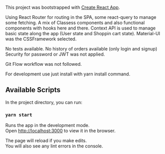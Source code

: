 This project was bootstrapped with [Create React App](https://github.com/facebook/create-react-app).

Using React Router for routing in the SPA, some react-query to manage some fetching. A mix of Classess components and also functional components with hooks here and there. Context API is used to manage basic state along the app (User state and Shoppin cart state).
Material-UI was the CSSFramework selected.

No tests available.
No history of orders available (only login and signup)
Security for password or JWT was not applied.

Git Flow workflow was not followed.

For development use just install with yarn install command.

## Available Scripts

In the project directory, you can run:

### `yarn start`

Runs the app in the development mode.<br />
Open [http://localhost:3000](http://localhost:3000) to view it in the browser.

The page will reload if you make edits.<br />
You will also see any lint errors in the console.
